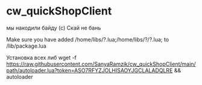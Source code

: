# cw_quickShopClient
мы накодили байду (с) Скай не бань

Make sure you have added  /home/libs/?.lua;/home/libs/?/?.lua;   to /lib/package.lua

Установка всех либ
wget -f https://raw.githubusercontent.com/SanyaRamzik/cw_quickShopClient/main/path/autoloader.lua?token=ASO7RFYZJOLHISAOYJGCLALADQLRE && autoloader
